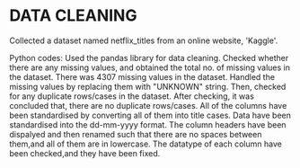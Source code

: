 # DATA CLEANING

Collected a dataset named netflix_titles from an online website, 'Kaggle'.

Python codes:
Used the pandas library for data cleaning.
Checked whether there are any missing values, and obtained the total no. of missing values in the dataset. There was 4307 missing values in the dataset.
Handled the missing values by replacing them with "UNKNOWN" string.
Then, checked for any duplicate rows/cases in the dataset. After checking, it was concluded that, there are no duplicate rows/cases.
All of the columns have been standardised by converting all of them into title cases.
Data have been standardised into the dd-mm-yyyy format.
The column headers have been dispalyed and then renamed such that there are no spaces between them,and all of them are in lowercase.
The datatype of each column have been checked,and they have been fixed.

